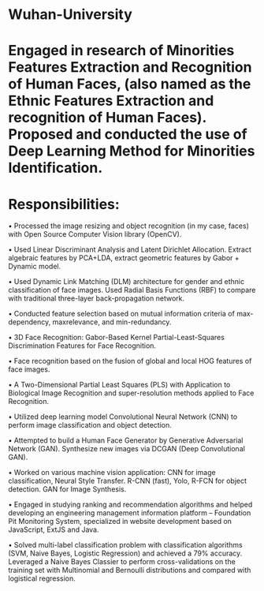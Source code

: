 # Wuhan-University
# Engaged in research of Minorities Features Extraction and Recognition of Human Faces, (also named as the Ethnic Features Extraction and recognition of Human Faces). Proposed and conducted the use of Deep Learning Method for Minorities Identification.

# Responsibilities:
•	Processed the image resizing and object recognition (in my case, faces) with Open Source Computer Vision library (OpenCV).

•	Used Linear Discriminant Analysis and Latent Dirichlet Allocation. Extract algebraic features by PCA+LDA, extract geometric features by Gabor + Dynamic model. 

•	Used Dynamic Link Matching (DLM) architecture for gender and ethnic classification of face images. Used Radial Basis Functions (RBF) to compare with traditional three-layer back-propagation network.

•	Conducted feature selection based on mutual information criteria of max-dependency, maxrelevance, and min-redundancy.

•	3D Face Recognition: Gabor-Based Kernel Partial-Least-Squares Discrimination Features for Face Recognition.

•	Face recognition based on the fusion of global and local HOG features of face images.

•	A Two-Dimensional Partial Least Squares (PLS) with Application to Biological Image Recognition and super-resolution methods applied to Face Recognition. 

•	Utilized deep learning model Convolutional Neural Network (CNN) to perform image classification and object detection.

•	Attempted to build a Human Face Generator by Generative Adversarial Network (GAN). Synthesize new images via DCGAN (Deep Convolutional GAN).

•	Worked on various machine vision application: CNN for image classification, Neural Style Transfer. R-CNN (fast), Yolo, R-FCN for object detection. GAN for Image Synthesis. 

•	Engaged in studying ranking and recommendation algorithms and helped developing an engineering management information platform – Foundation Pit Monitoring System, specialized in website development based on JavaScript, ExtJS and Java.

•	Solved multi-label classification problem with classification algorithms (SVM, Naive Bayes, Logistic Regression) and achieved a 79% accuracy. Leveraged a Naive Bayes Classier to perform cross-validations on the training set with Multinomial and Bernoulli distributions and compared with logistical regression.

